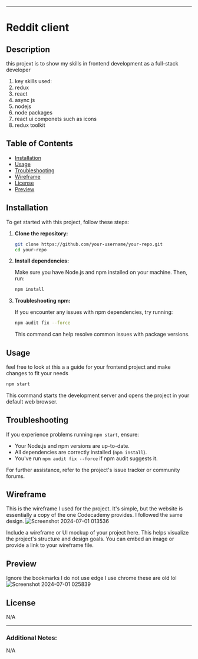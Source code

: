 


---

# Reddit client

## Description

this projext is to show my skills in frontend development as a full-stack developer 
1. key skills used:
2. redux
3. react
4. async js
5. nodejs
6. node packages 
7. react ui componets such as icons 
8. redux toolkit


## Table of Contents

- [Installation](#installation)
- [Usage](#usage)
- [Troubleshooting](#troubleshooting)
- [Wireframe](#wireframe)
- [License](#license)
- [Preview](#Preview)
## Installation

To get started with this project, follow these steps:

1. **Clone the repository:**

   ```bash
   git clone https://github.com/your-username/your-repo.git
   cd your-repo
   ```

2. **Install dependencies:**

   Make sure you have Node.js and npm installed on your machine. Then, run:

   ```bash
   npm install
   ```

3. **Troubleshooting npm:**

   If you encounter any issues with npm dependencies, try running:

   ```bash
   npm audit fix --force
   ```

   This command can help resolve common issues with package versions.

## Usage

feel free to look at this a a guide for your frontend project and make changes to fit your needs 

```bash
npm start
```

This command starts the development server and opens the project in your default web browser.

## Troubleshooting

If you experience problems running `npm start`, ensure:

- Your Node.js and npm versions are up-to-date.
- All dependencies are correctly installed (`npm install`).
- You've run `npm audit fix --force` if npm audit suggests it.

For further assistance, refer to the project's issue tracker or community forums.

## Wireframe
This is the wireframe I used for the project. It's simple, but the website is essentially a copy of the one Codecademy provides. I followed the same design.
![Screenshot 2024-07-01 013536](https://github.com/Xavielu/codecademy-frontend-project-redditclient/assets/167581214/e3dc9b45-b571-4d29-8eb4-4a98ddd526a6)

Include a wireframe or UI mockup of your project here. This helps visualize the project's structure and design goals. You can embed an image or provide a link to your wireframe file.
## Preview
Ignore the bookmarks I do not use edge I use chrome these are old lol
![Screenshot 2024-07-01 025839](https://github.com/Xavielu/codecademy-frontend-project-redditclient/assets/167581214/491549dc-476e-4d6e-8dcb-480d1de79ff8)


## License

N/A 

---

### Additional Notes:

N/A
